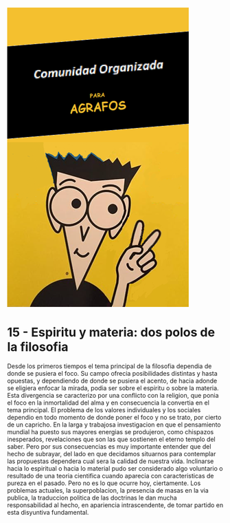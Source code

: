 ![](comunidad-organizada-para-agrafos.png)

# 15 - Espiritu y materia: dos polos de la filosofia

Desde los primeros tiempos el tema principal de la filosofia dependia de donde se pusiera el foco. Su campo ofrecia
posibilidades distintas y hasta opuestas, y dependiendo de donde se pusiera el acento, de hacia adonde se eligiera
enfocar la mirada, podia ser sobre el espiritu o sobre la materia. Esta divergencia se caracterizo por una conflicto
con la religion, que ponia el foco en la inmortalidad del alma y en consecuencia la convertia en el tema principal.
El problema de los valores individuales y los sociales dependio en todo momento de donde poner el foco y no se trato,
por cierto de un capricho.
En la larga y trabajosa investigacion en que el pensamiento mundial ha puesto sus mayores energias se produjeron,
como chispazos inesperados, revelaciones que son las que sostienen el eterno templo del saber. Pero por sus consecuencias
es muy importante entender que del hecho de subrayar, del lado en que decidamos situarnos para contemplar las propuestas
dependera cual sera la calidad de nuestra vida.
Inclinarse hacia lo espiritual o hacia lo material pudo ser considerado algo voluntario o resultado de una teoria
cientifica cuando aparecia con caracteristicas de pureza en el pasado. Pero no es lo que ocurre hoy, ciertamente. Los
problemas actuales, la superpoblacion, la presencia de masas en la via publica, la traduccion politica de las doctrinas
le dan mucha responsabilidad al hecho, en apariencia intrascendente, de tomar partido en esta disyuntiva fundamental.

